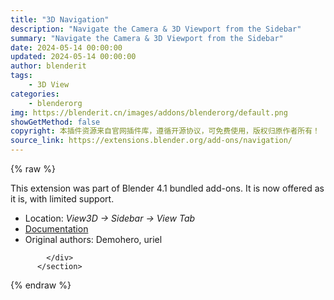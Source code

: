 ```yaml
---
title: "3D Navigation"
description: "Navigate the Camera & 3D Viewport from the Sidebar"
summary: "Navigate the Camera & 3D Viewport from the Sidebar"
date: 2024-05-14 00:00:00
updated: 2024-05-14 00:00:00
author: blenderit
tags: 
    - 3D View
categories:
    - blenderorg
img: https://blenderit.cn/images/addons/blenderorg/default.png
showGetMethod: false
copyright: 本插件资源来自官网插件库，遵循开源协议，可免费使用，版权归原作者所有！
source_link: https://extensions.blender.org/add-ons/navigation/
---
```


{% raw %}
<section id="about" class="mt-3">
            <div class="box style-rich-text">
              <p>This extension was part of Blender 4.1 bundled add-ons.
It is now offered as it is, with limited support.</p>
<ul>
<li>Location: <em>View3D → Sidebar → View Tab</em></li>
<li><a rel="nofollow noopener noreferrer external" target="_blank" href="https://docs.blender.org/manual/en/4.1//addons/3d_view/3d_navigation.html">Documentation</a></li>
<li>Original authors: Demohero, uriel</li>
</ul>

            </div>
          </section>
<div style="display: none">blenderorg</div>
{% endraw %}